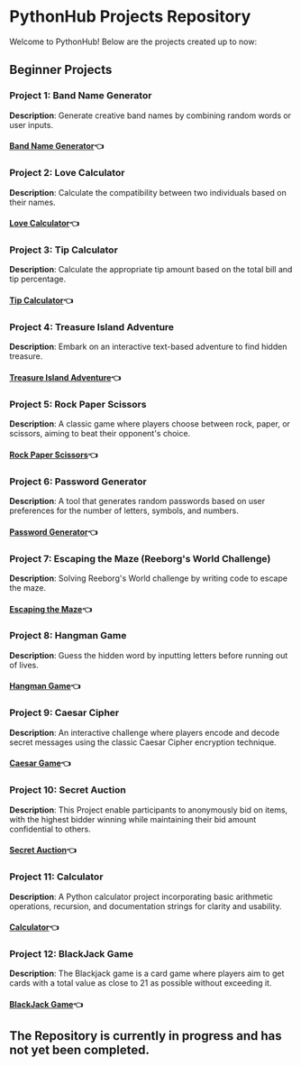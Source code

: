 # PythonHub Projects Repository

Welcome to PythonHub! Below are the projects created up to now:

## Beginner Projects

### Project 1: Band Name Generator

**Description**: Generate creative band names by combining random words or user inputs.

#### [Band Name Generator](https://github.com/MYethishwar/PythonHub/tree/main/Band%20Name%20Generator(Beginner))👈

### Project 2: Love Calculator

**Description**: Calculate the compatibility between two individuals based on their names.

#### [Love Calculator](https://github.com/MYethishwar/PythonHub/tree/main/Love%20Calculator(Beginner))👈

### Project 3: Tip Calculator

**Description**: Calculate the appropriate tip amount based on the total bill and tip percentage.

#### [Tip Calculator](https://github.com/MYethishwar/PythonHub/tree/main/Tip%20Calculator(Beginner))👈

### Project 4: Treasure Island Adventure

**Description**: Embark on an interactive text-based adventure to find hidden treasure.

#### [Treasure Island Adventure](https://github.com/MYethishwar/PythonHub/tree/main/Treasure%20Island%20Adventure(Beginner))👈

### Project 5: Rock Paper Scissors

**Description**: A classic game where players choose between rock, paper, or scissors, aiming to beat their opponent's choice.

#### [Rock Paper Scissors](https://github.com/MYethishwar/PythonHub/tree/main/Rock%20Paper%20Scissors(Beginner))👈

### Project 6: Password Generator

**Description**: A tool that generates random passwords based on user preferences for the number of letters, symbols, and numbers.

#### [Password Generator](https://github.com/MYethishwar/PythonHub/tree/main/Password%20Generator(Beginner))👈

### Project 7: Escaping the Maze (Reeborg's World Challenge)

**Description**: Solving Reeborg's World challenge by writing code to escape the maze.

#### [Escaping the Maze](https://github.com/MYethishwar/PythonHub/tree/main/Escaping%20the%20Maze(Beginner))👈

### Project 8: Hangman Game

**Description**: Guess the hidden word by inputting letters before running out of lives.

#### [Hangman Game](https://github.com/MYethishwar/PythonHub/tree/main/Hangman(Beginner))👈

### Project 9: Caesar Cipher

**Description**:  An interactive challenge where players encode and decode secret messages using the classic Caesar Cipher encryption technique.

#### [Caesar Game](https://github.com/MYethishwar/PythonHub/tree/main/Caesar%20Cipher(Beginner))👈

### Project 10: Secret Auction

**Description**: This Project enable participants to anonymously bid on items, with the highest bidder winning while maintaining their bid amount confidential to others.

#### [Secret Auction](https://github.com/MYethishwar/PythonHub/tree/main/Secret%20Auction(Beginner))👈

### Project 11: Calculator 

**Description**:  A Python calculator project incorporating basic arithmetic operations, recursion, and documentation strings for clarity and usability.

#### [Calculator](https://github.com/MYethishwar/PythonHub/tree/main/Calculator(Beginner))👈

### Project 12: BlackJack Game

**Description**:  The Blackjack game is a card game where players aim to get cards with a total value as close to 21 as possible without exceeding it.

#### [BlackJack Game](https://github.com/MYethishwar/PythonHub/tree/main/012-BlackJack(Beginner))👈

## The Repository is currently in progress and has not yet been completed.
